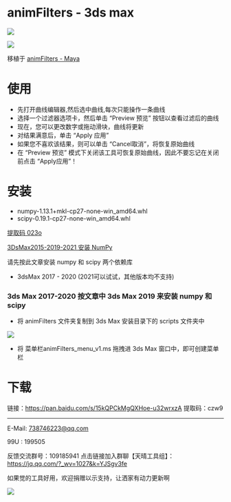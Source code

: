 # animFilters - 3ds max

![](https://gitee.com/to4698/ND_tools/raw/master/animFilters/Screenshot2020-12-26170749.png)

![](https://gitee.com/to4698/ND_tools/raw/master/animFilters/animFilters2.gif)


移植于 [animFilters - Maya](http://www.michalmach.com/tools/animation-curve-filters-for-maya/)


# 使用

*   先打开曲线编辑器,然后选中曲线,每次只能操作一条曲线
*   选择一个过滤器选项卡，然后单击 “Preview 预览” 按钮以查看过滤后的曲线
*	现在，您可以更改数字或拖动滑块，曲线将更新
*	对结果满意后，单击 “Apply 应用”
*	如果您不喜欢该结果，则可以单击 “Cancel取消”，将恢复原始曲线
*	在 “Preview 预览” 模式下关闭该工具可恢复原始曲线，因此不要忘记在关闭前点击 “Apply应用”！


# 安装

*	numpy-1.13.1+mkl-cp27-none-win_amd64.whl
*	scipy-0.19.1-cp27-none-win_amd64.whl

[提取码 023o](https://pan.baidu.com/s/1xPCtkUjgq91eOYuwdc0eYg)

[3DsMax2015-2019-2021 安装 NumPy](https://blog.csdn.net/to4698/article/details/111451748)

请先按此文章安装 numpy 和 scipy 两个依赖库

*   3dsMax 2017 - 2020 (2021可以试试，其他版本均不支持)

### 3ds Max 2017-2020 按文章中 3ds Max 2019 来安装  numpy 和 scipy

*   将 animFilters 文件夹复制到 3ds Max 安装目录下的  scripts 文件夹中

![](https://gitee.com/to4698/ND_tools/raw/master/animFilters/{8E2D7873-CBAC-4618-AE97-AC9A9566D5A3}.png)

*   将 菜单栏animFilters_menu_v1.ms 拖拽进 3ds Max 窗口中，即可创建菜单栏

# 下载

链接：https://pan.baidu.com/s/15kQPCkMgQXHoe-u32wrxzA
提取码：czw9

-----

E-Mail: 738746223@qq.com

99U : 199505

反馈交流群号：109185941
点击链接加入群聊【天晴工具组】：https://jq.qq.com/?_wv=1027&k=YJSgv3fe

如果觉的工具好用，欢迎捐赠以示支持，让洒家有动力更新啊

![](https://gitee.com/to4698/ND_tools/raw/master/img/1516971249924.jpg)